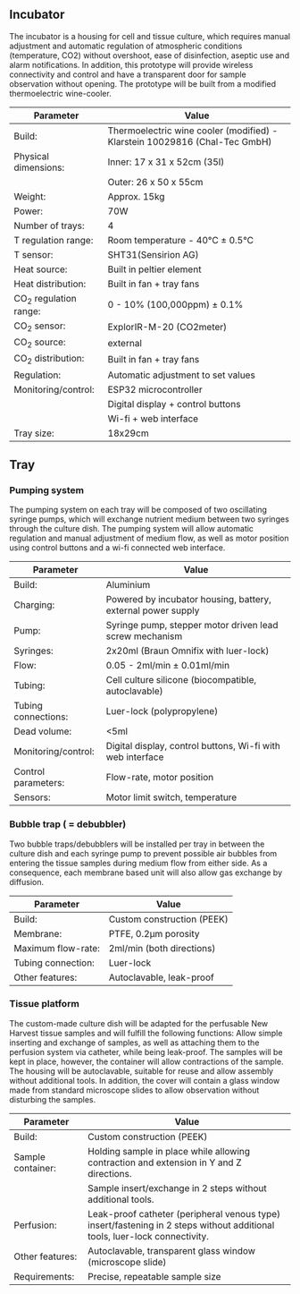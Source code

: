 ## Incubator
The incubator is a housing for cell and tissue culture, which requires manual adjustment and automatic regulation of atmospheric conditions (temperature, CO2) without overshoot, ease of disinfection, aseptic use and alarm notifications. In addition, this prototype will provide wireless connectivity and control and have a transparent door for sample observation without opening. The prototype will be built from a modified thermoelectric wine-cooler.

| Parameter				| Value									|
| --- | --- |
| Build:				| Thermoelectric wine cooler (modified) - Klarstein 10029816 (Chal-Tec GmbH) |
| Physical dimensions:	| Inner: 17 x 31 x 52cm (35l)			|
| 						| Outer: 26 x 50 x 55cm					|
| Weight: 				| Approx. 15kg							|
| Power: 				| 70W									|
| Number of trays:		| 4										|
| T regulation range: 	| Room temperature - 40°C ± 0.5°C		|
| T sensor:			 	| SHT31(Sensirion AG)					|
| Heat source: 			| Built in peltier element				|
| Heat distribution: 	| Built in fan + tray fans				|
| CO<sub>2</sub> regulation range:	| 0 - 10% (100,000ppm) ± 0.1%		|
| CO<sub>2</sub> sensor:	| ExplorIR-M-20	(CO2meter)		|
| CO<sub>2</sub> source: 			| external							|
| CO<sub>2</sub> distribution: 	| Built in fan + tray fans				|
| Regulation: 			| Automatic adjustment to set values	|
| Monitoring/control:	| ESP32 microcontroller					|
| 						| Digital display + control buttons		|
|						| Wi-fi + web interface 				|
| Tray size:			| 18x29cm								|


## Tray
### Pumping system
The pumping system on each tray will be composed of two oscillating syringe pumps, which will exchange nutrient medium between two syringes through the culture dish. The pumping system will allow automatic regulation and manual adjustment of medium flow, as well as motor position using control buttons and a wi-fi connected web interface.

| Parameter				| Value									|
| --- | --- |
| Build:				| Aluminium								|
| Charging:				| Powered by incubator housing, battery, external power supply |
| Pump:					| Syringe pump, stepper motor driven lead screw mechanism |
| Syringes:				| 2x20ml (Braun Omnifix with luer-lock) |
| Flow:					| 0.05 - 2ml/min ± 0.01ml/min |
| Tubing:				| Cell culture silicone (biocompatible, autoclavable) |
| Tubing connections:	| Luer-lock (polypropylene) |
| Dead volume:			| <5ml |
| Monitoring/control:	| Digital display, control buttons, Wi-fi with web interface |
| Control parameters:	| Flow-rate, motor position |
| Sensors:				| Motor limit switch, temperature |

### Bubble trap ( = debubbler)
Two bubble traps/debubblers will be installed per tray in between the culture dish and each syringe pump to prevent possible air bubbles from entering the tissue samples during medium flow from either side. As a consequence, each membrane based unit will also allow gas exchange by diffusion.

| Parameter				| Value									|
| --- | --- |
| Build:				| Custom construction (PEEK)			|
| Membrane:				| PTFE, 0.2µm porosity					|
| Maximum flow-rate:	| 2ml/min (both directions)				|
| Tubing connection:	| Luer-lock								|
| Other features:		| Autoclavable, leak-proof				|

### Tissue platform
The custom-made culture dish will be adapted for the perfusable New Harvest tissue samples and will fulfill the following functions: Allow simple inserting and exchange of samples, as well as attaching them to the perfusion system via catheter, while being leak-proof. The samples will be kept in place, however, the container will allow contractions of the sample. The housing will be autoclavable, suitable for reuse and allow assembly without additional tools. In addition, the cover will contain a glass window made from standard microscope slides to allow observation without disturbing the samples.

| Parameter				| Value									|
| --- | --- |
| Build:				| Custom construction (PEEK) |
| Sample container:		|Holding sample in place while allowing contraction and extension in Y and Z directions. |
| 						| Sample insert/exchange in 2 steps without additional tools. |
|Perfusion:				| Leak-proof catheter (peripheral venous type) insert/fastening in 2 steps without additional tools, luer-lock connectivity. |
| Other features:		| Autoclavable, transparent glass window (microscope slide)
| Requirements:			| Precise, repeatable sample size |

